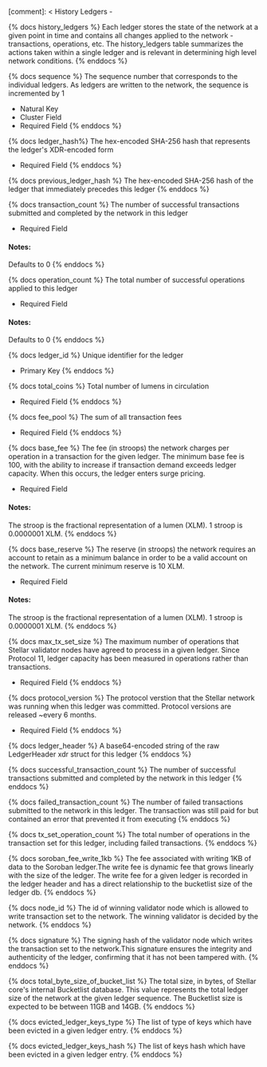 [comment]: < History Ledgers -

{% docs history_ledgers %}
Each ledger stores the state of the network at a given point in time and contains all changes applied to the network - transactions, operations, etc.
The history_ledgers table summarizes the actions taken within a single ledger and is relevant in determining high level network conditions.
{% enddocs %}

{% docs sequence %}
The sequence number that corresponds to the individual ledgers. As ledgers are written to the network, the sequence is incremented by 1

- Natural Key
- Cluster Field
- Required Field
  {% enddocs %}

{% docs ledger_hash%}
The hex-encoded SHA-256 hash that represents the ledger's XDR-encoded form

- Required Field
  {% enddocs %}

{% docs previous_ledger_hash %}
The hex-encoded SHA-256 hash of the ledger that immediately precedes this ledger
{% enddocs %}

{% docs transaction_count %}
The number of successful transactions submitted and completed by the network in this ledger

- Required Field

#### Notes:

Defaults to 0
{% enddocs %}

{% docs operation_count %}
The total number of successful operations applied to this ledger

- Required Field

#### Notes:

Defaults to 0
{% enddocs %}

{% docs ledger_id %}
Unique identifier for the ledger

- Primary Key
  {% enddocs %}

{% docs total_coins %}
Total number of lumens in circulation

- Required Field
  {% enddocs %}

{% docs fee_pool %}
The sum of all transaction fees

- Required Field
  {% enddocs %}

{% docs base_fee %}
The fee (in stroops) the network charges per operation in a transaction for the given ledger. The minimum base fee is 100, with the ability to increase if transaction demand exceeds ledger capacity. When this occurs, the ledger enters surge pricing.

- Required Field

#### Notes:

The stroop is the fractional representation of a lumen (XLM). 1 stroop is 0.0000001 XLM.
{% enddocs %}

{% docs base_reserve %}
The reserve (in stroops) the network requires an account to retain as a minimum balance in order to be a valid account on the network. The current minimum reserve is 10 XLM.

- Required Field

#### Notes:

The stroop is the fractional representation of a lumen (XLM). 1 stroop is 0.0000001 XLM.
{% enddocs %}

{% docs max_tx_set_size %}
The maximum number of operations that Stellar validator nodes have agreed to process in a given ledger. Since Protocol 11, ledger capacity has been measured in operations rather than transactions.

- Required Field
  {% enddocs %}

{% docs protocol_version %}
The protocol verstion that the Stellar network was running when this ledger was committed. Protocol versions are released ~every 6 months.

- Required Field
  {% enddocs %}

{% docs ledger_header %}
A base64-encoded string of the raw LedgerHeader xdr struct for this ledger
{% enddocs %}

{% docs successful_transaction_count %}
The number of successful transactions submitted and completed by the network in this ledger
{% enddocs %}

{% docs failed_transaction_count %}
The number of failed transactions submitted to the network in this ledger. The transaction was still paid for but contained an error that prevented it from executing
{% enddocs %}

{% docs tx_set_operation_count %}
The total number of operations in the transaction set for this ledger, including failed transactions.
{% enddocs %}

{% docs soroban_fee_write_1kb %}
The fee associated with writing 1KB of data to the Soroban ledger.The write fee is dynamic fee that grows linearly with the size of the ledger. The write fee for a given ledger is recorded in the ledger header and has a direct relationship to the bucketlist size of the ledger db.
{% enddocs %}

{% docs node_id %}
The id of winning validator node which is allowed to write transaction set to the network. The winning validator is decided by the network.
{% enddocs %}

{% docs signature %}
The signing hash of the validator node which writes the transaction set to the network.This signature ensures the integrity and authenticity of the ledger, confirming that it has not been tampered with.
{% enddocs %}

{% docs total_byte_size_of_bucket_list %}
The total size, in bytes, of Stellar core's internal Bucketlist database. This value represents the total ledger size of the network at the given ledger sequence. The Bucketlist size is expected to be between 11GB and 14GB.
{% enddocs %}

{% docs evicted_ledger_keys_type %}
The list of type of keys which have been evicted in a given ledger entry.
{% enddocs %}

{% docs evicted_ledger_keys_hash %}
The list of keys hash which have been evicted in a given ledger entry.
{% enddocs %}
